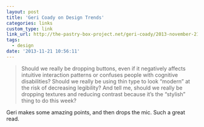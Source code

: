 ```yaml
---
layout: post
title: 'Geri Coady on Design Trends'
categories: links
custom_type: link
link_url: http://the-pastry-box-project.net/geri-coady/2013-november-21/
tags:
  - design
date: '2013-11-21 10:56:11'
---
```

>Should we really be dropping buttons, even if it negatively affects intuitive interaction patterns or confuses people with cognitive disabilities? Should we really be using thin type to look “modern” at the risk of decreasing legibility? And tell me, should we really be dropping textures and reducing contrast because it’s the “stylish” thing to do this week?

Geri makes some amazing points, and then drops the mic. Such a great read.